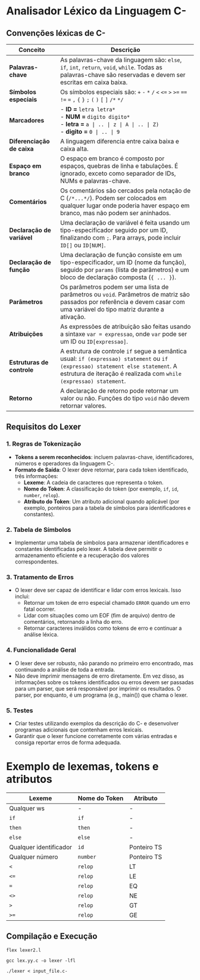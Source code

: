 # Analisador Léxico da Linguagem C-

## Convenções léxicas de C-

| Conceito                  | Descrição                                                                                                                                      |
|---------------------------|-----------------------------------------------------------------------------------------------------------------------------------------------|
| **Palavras-chave**        | As palavras-chave da linguagem são: `else`, `if`, `int`, `return`, `void`, `while`. Todas as palavras-chave são reservadas e devem ser escritas em caixa baixa. |
| **Símbolos especiais**    | Os símbolos especiais são: `+` `-` `*` `/` `<`  `<=` `>` `>=` `==` `!=` `=` `,` `{` `}` `;` `(` `)` `[` `]` `/*` `*/`                                                                        |
| **Marcadores**            | - **ID =** `letra letra*` <br> - **NUM =** `digito digito*` <br> - **letra =** `a \| .. \| z \| A \| .. \| Z)` <br> - **digito =** `0 \| .. \| 9` |
| **Diferenciação de caixa**| A linguagem diferencia entre caixa baixa e caixa alta.                                                                                      |
| **Espaço em branco**      | O espaço em branco é composto por espaços, quebras de linha e tabulações. É ignorado, exceto como separador de IDs, NUMs e palavras-chave.   |
| **Comentários**           | Os comentários são cercados pela notação de C (`/*...*/`). Podem ser colocados em qualquer lugar onde poderia haver espaço em branco, mas não podem ser aninhados. |
| **Declaração de variável**| Uma declaração de variável é feita usando um tipo-especificador seguido por um ID, finalizando com `;`. Para arrays, pode incluir `ID[]` ou `ID[NUM]`. |
| **Declaração de função**  | Uma declaração de função consiste em um tipo-especificador, um ID (nome da função), seguido por `params` (lista de parâmetros) e um bloco de declaração composta (`{ ... }`). |
| **Parâmetros**            | Os parâmetros podem ser uma lista de parâmetros ou `void`. Parâmetros de matriz são passados por referência e devem casar com uma variável do tipo matriz durante a ativação. |
| **Atribuições**           | As expressões de atribuição são feitas usando a sintaxe `var = expressao`, onde `var` pode ser um ID ou `ID[expressao]`.                    |
| **Estruturas de controle**| A estrutura de controle `if` segue a semântica usual: `if (expressao) statement` ou `if (expressao) statement else statement`. A estrutura de iteração é realizada com `while (expressao) statement`. |
| **Retorno**               | A declaração de retorno pode retornar um valor ou não. Funções do tipo `void` não devem retornar valores.                                    |



## Requisitos do Lexer

### 1. Regras de Tokenização
- **Tokens a serem reconhecidos**: incluem palavras-chave, identificadores, números e operadores da linguagem C-.
- **Formato de Saída**: O lexer deve retornar, para cada token identificado, três informações:
  - **Lexeme**: A cadeia de caracteres que representa o token.
  - **Nome do Token**: A classificação do token (por exemplo, `if`, `id`, `number`, `relop`).
  - **Atributo do Token**: Um atributo adicional quando aplicável (por exemplo, ponteiros para a tabela de símbolos para identificadores e constantes).

### 2. Tabela de Símbolos
- Implementar uma tabela de símbolos para armazenar identificadores e constantes identificadas pelo lexer. A tabela deve permitir o armazenamento eficiente e a recuperação dos valores correspondentes.

### 3. Tratamento de Erros
- O lexer deve ser capaz de identificar e lidar com erros lexicais. Isso inclui:
  - Retornar um token de erro especial chamado `ERROR` quando um erro fatal ocorrer.
  - Lidar com situações como um EOF (fim de arquivo) dentro de comentários, retornando a linha do erro.
  - Retornar caracteres inválidos como tokens de erro e continuar a análise léxica.

### 4. Funcionalidade Geral
- O lexer deve ser robusto, não parando no primeiro erro encontrado, mas continuando a análise de toda a entrada.
- Não deve imprimir mensagens de erro diretamente. Em vez disso, as informações sobre os tokens identificados ou erros devem ser passadas para um parser, que será responsável por imprimir os resultados. O parser, por enquanto, é um programa (e.g., main()) que chama o lexer.

### 5. Testes
- Criar testes utilizando exemplos da descrição do C- e desenvolver programas adicionais que contenham erros lexicais.
- Garantir que o lexer funcione corretamente com várias entradas e consiga reportar erros de forma adequada.



# Exemplo de lexemas, tokens e atributos
| Lexeme               | Nome do Token | Atributo       |
|----------------------|---------------|----------------|
| Qualquer ws          | -             | -              |
| `if`                 | `if`          | -              |
| `then`               | `then`        | -              |
| `else`               | `else`        | -              |
| Qualquer identificador| `id`          | Ponteiro TS    |
| Qualquer número      | `number`      | Ponteiro TS    |
| `<`                  | `relop`       | LT             |
| `<=`                 | `relop`       | LE             |
| `=`                  | `relop`       | EQ             |
| `<>`                 | `relop`       | NE             |
| `>`                  | `relop`       | GT             |
| `>=`                 | `relop`       | GE             |


## Compilação e Execução

```
flex lexer2.l
```
```
gcc lex.yy.c -o lexer -lfl
```
```
./lexer < input_file.c-
```
